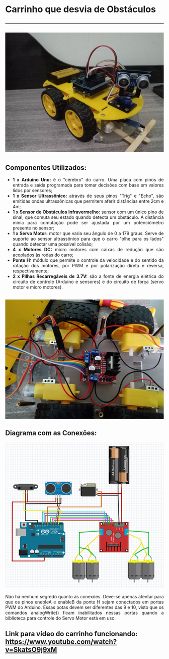 
<h1> Carrinho que desvia de Obstáculos
<hr>
 
<img src="Superior.jpg">

<h2> Componentes Utilizados: </h2>
<ul>
<li><div align="justify"><b>1 x Arduino Uno:</b> é o "cérebro" do carro. Uma placa com pinos de entrada e saída programada para tomar decisões com base em valores lidos por sensores;</div></li> 
<li><div align="justify"><b>1 x Sensor Ultrassônico:</b> através de seus pinos "Trig" e "Echo", são emitidas ondas ultrassônicas que permitem aferir distâncias entre 2cm e 4m;</div></li>
<li><div align="justify"><b>1 x Sensor de Obstáculos Infravermelho:</b> sensor com um único pino de sinal, que comuta seu estado quando detecta um obstáculo. A distância mínia para comutação pode ser ajustada por um potenciômetro presente no sensor;</div></li>
<li><div align="justify"><b>1 x Servo Motor:</b> motor que varia seu ângulo de 0 a 179 graus. Serve de suporte ao sensor ultrassônico para que o carro "olhe para os lados" quando detectar uma possível colisão; </div> </li>
<li><div align="justify"><b>4 x Motores DC:</b> micro motores com caixas de redução que são acoplados às rodas do carro;</div></li>
<li><div align="justify"><b>Ponte H:</b> módulo que permite o controle da velocidade e do sentido da rotação dos motores, por PWM e por polarização direta e reversa, respectivamente;</div></li>
<li><div align="justify"><b>2 x Pilhas Recarregáveis de 3.7V:</b> são a fonte de energia elétrica do circuito de controle (Arduino e sensores) e do circuito de força (servo motor e micro motores).</div></li>
</ul>

<br>
<img src="Inferior.jpg">

<br>
<h2> Diagrama com as Conexões: </h2>
<img src="Conexões.png" width = 1000>
<div align="justify"><p>Não há nenhum segredo quanto às conexões. Deve-se apenas atentar para que os pinos enebleA e enableB da ponte H sejam conectados em portas PWM do Arduino. Essas potas devem ser diferentes das 9 e 10, visto que os comandos analogWrite() ficam inabilitados nessas portas quando a biblioteca para controle do Servo Motor está em uso. </p></div>

<h2> Link para vídeo do carrinho funcionando: 
<br>
<a href="https://www.youtube.com/watch?v=SkatsO9j9xM" target="_blank"> https://www.youtube.com/watch?v=SkatsO9j9xM </a></h2>


